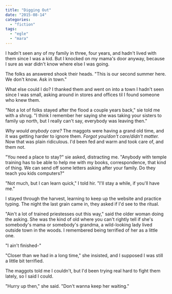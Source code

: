 ```yaml
---
title: "Digging Out"
date: "2015-08-14"
categories: 
  - "fiction"
tags: 
  - "egle"
  - "mara"
---
```


I hadn't seen any of my family in three, four years, and hadn't lived with them since I was a kid. But I knocked on my mama's door anyway, because I sure as war didn't know where else I was going.

The folks as answered shook their heads. "This is our second summer here. We don't know. Ask in town."

What else could I do? I thanked them and went on into a town I hadn't seen since I was small, asking around in stores and offices til I found someone who knew them.

"Not a lot of folks stayed after the flood a couple years back," sie told me with a shrug. "I think I remember her saying she was taking your sisters to family up north, but I really can't say, everybody was leaving then."

_Why would anybody care?_ The maggots were having a grand old time, and it was getting harder to ignore them. _Forgot you/don't care/didn't matter._ Now that was plain ridiculous. I'd been fed and warm and took care of, and them not.

"You need a place to stay?" sie asked, distracting me. "Anybody with temple training has to be able to help me with my books, correspondence, that kind of thing. We can send off some letters asking after your family. Do they teach you kids computers?"

"Not much, but I can learn quick," I told hir. "I'll stay a while, if you'll have me."

I stayed through the harvest, learning to keep up the website and practice typing. The night the last grain came in, they asked if I'd see to the ritual.

"Ain't a lot of trained priestesses out this way," said the older woman doing the asking. She was the kind of old where you can't rightly tell if she's somebody's mama or somebody's grandma, a wild-looking lady lived outside town in the woods. I remembered being terrified of her as a little one.

"I ain't finished-"

"Closer than we had in a long time," she insisted, and I supposed I was still a little bit terrified.

The maggots told me I couldn't, but I'd been trying real hard to fight them lately, so I said I could.

"Hurry up then," she said. "Don't wanna keep her waiting."

